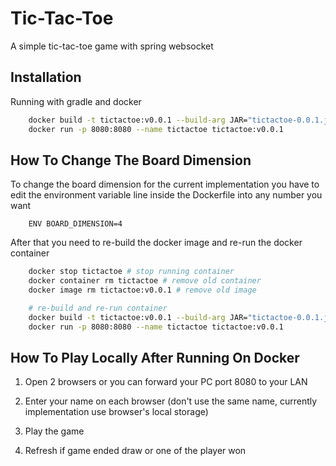

# Tic-Tac-Toe

A simple tic-tac-toe game with spring websocket

## Installation

Running with gradle and docker 

```bash
    docker build -t tictactoe:v0.0.1 --build-arg JAR="tictactoe-0.0.1.jar" .
    docker run -p 8080:8080 --name tictactoe tictactoe:v0.0.1
```

## How To Change The Board Dimension

To change the board dimension for the current implementation you have to edit the environment variable line inside the Dockerfile into any number you want

``` text
    ENV BOARD_DIMENSION=4
```

After that you need to re-build the docker image and re-run the docker container

```bash
    docker stop tictactoe # stop running container
    docker container rm tictactoe # remove old container
    docker image rm tictactoe:v0.0.1 # remove old image

    # re-build and re-run container
    docker build -t tictactoe:v0.0.1 --build-arg JAR="tictactoe-0.0.1.jar" .
    docker run -p 8080:8080 --name tictactoe tictactoe:v0.0.1
```

## How To Play Locally After Running On Docker

1. Open 2 browsers or you can forward your PC port 8080 to your LAN

2. Enter your name on each browser (don't use the same name, currently implementation use browser's local storage)

3. Play the game

4. Refresh if game ended draw or one of the player won





